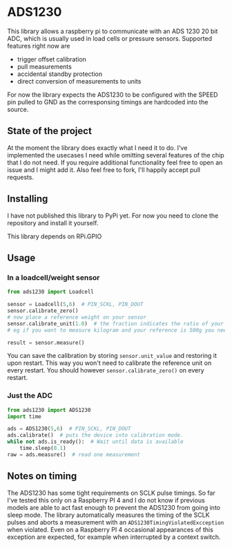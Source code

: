 # ADS1230 

This library allows a raspberry pi to communicate with an ADS 1230 20 bit ADC, which is usually used in load cells or 
pressure sensors. Supported features right now are 
* trigger offset calibration
* pull measurements
* accidental standby protection
* direct conversion of measurements to units

For now the library expects the ADS1230 to be configured with the SPEED pin pulled to GND as the corresponsing timings
are hardcoded into the source.

## State of the project
At the moment the library does exactly what I need it to do. I've implemented the usecases I need while omitting several
features of the chip that I do not need. If you require additional functionality feel free to open an issue and I might 
add it. Also feel free to fork, I'll happily accept pull requests.

## Installing
I have not published this library to PyPi yet. For now you need to clone the repository and install it yourself.

This library depends on RPi.GPIO

## Usage

### In a loadcell/weight sensor

```python
from ads1230 import Loadcell

sensor = Loadcell(5,6)  # PIN_SCKL, PIN_DOUT
sensor.calibrate_zero()
# now place a reference weight on your sensor
sensor.calibrate_unit(1.0)  # the fraction indicates the ratio of your reference weight to your reference unit
# eg if you want to measure kilogram and your reference is 500g you need to use a fraction of 0.5

result = sensor.measure()
``` 

You can save the calibration by storing `sensor.unit_value` and restoring it upon restart. This way you won't need to 
calibrate the reference unit on every restart. You should however `sensor.calibrate_zero()` on every restart.

### Just the ADC
```python
from ads1230 import ADS1230
import time

ads = ADS1230(5,6)  # PIN_SCKL, PIN_DOUT
ads.calibrate()  # puts the device into calibration mode.
while not ads.is_ready():  # Wait until data is available
    time.sleep(0.1)
raw = ads.measure()  # read one measurement
``` 

## Notes on timing
The ADS1230 has some tight requirements on SCLK pulse timings. So far I've tested this only on a Raspberry PI 4 and I do
not know if previous models are able to act fast enough to prevent the ADS1230 from going into sleep mode. 
The library automatically measures the timing of the SCLK pulses and aborts a measurement with an 
`ADS1230TimingViolatedExcception` when violated. Even on a Raspberry PI 4 occasional appearances of this exception are
expected, for example when interrupted by a context switch.



